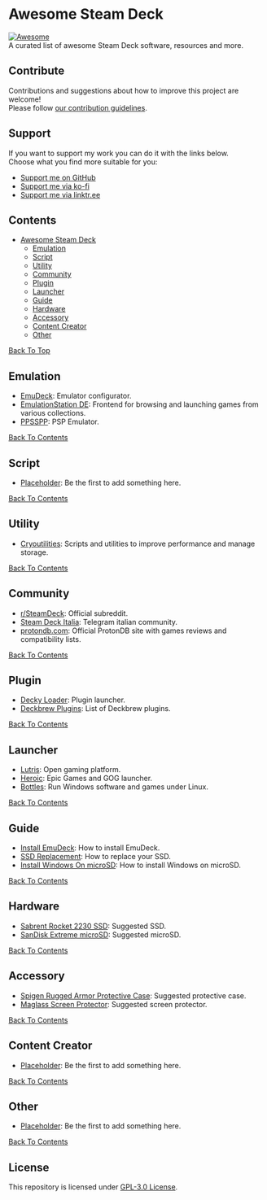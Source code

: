 # Awesome Steam Deck
[![Awesome](https://cdn.rawgit.com/sindresorhus/awesome/d7305f38d29fed78fa85652e3a63e154dd8e8829/media/badge.svg)](https://github.com/sindresorhus/awesome)  
A curated list of awesome Steam Deck software, resources and more.

## Contribute
Contributions and suggestions about how to improve this project are welcome!  
Please follow [our contribution guidelines](https://github.com/Airscripts/awesome-steam-deck/blob/main/CONTRIBUTING.md).

## Support
If you want to support my work you can do it with the links below.  
Choose what you find more suitable for you:  
- [Support me on GitHub](https://github.com/sponsors/Airscripts)
- [Support me via ko-fi](https://ko-fi.com/airscript)
- [Support me via linktr.ee](https://linktr.ee/airscript)

## Contents
- [Awesome Steam Deck](#awesome-steam-deck)
  - [Emulation](#emulation)
  - [Script](#script)
  - [Utility](#utility)
  - [Community](#community)
  - [Plugin](#plugin)
  - [Launcher](#launcher)
  - [Guide](#guide)
  - [Hardware](#hardware)
  - [Accessory](#accessory)
  - [Content Creator](#content-creator)
  - [Other](#other)

[Back To Top](#awesome-steam-deck)

## Emulation
- [EmuDeck](https://github.com/dragoonDorise/EmuDeck): Emulator configurator.
- [EmulationStation DE](https://gitlab.com/es-de/emulationstation-de): Frontend for browsing and launching games from various collections.
- [PPSSPP](https://github.com/hrydgard/ppsspp): PSP Emulator.

[Back To Contents](#contents)

## Script
- [Placeholder](#script): Be the first to add something here.

[Back To Contents](#contents)

## Utility
- [Cryoutilities](https://github.com/CryoByte33/steam-deck-utilities): Scripts and utilities to improve performance and manage storage.

[Back To Contents](#contents)

## Community
- [r/SteamDeck](https://reddit.com/r/SteamDeck): Official subreddit.
- [Steam Deck Italia](https://t.me/SteamDeckIta): Telegram italian community.
- [protondb.com](https://protondb.com): Official ProtonDB site with games reviews and compatibility lists.

[Back To Contents](#contents)

## Plugin
- [Decky Loader](https://github.com/SteamDeckHomebrew/decky-loader): Plugin launcher.
- [Deckbrew Plugins](https://plugins.deckbrew.xyz/): List of Deckbrew plugins.

[Back To Contents](#contents)

## Launcher
- [Lutris](https://lutris.net/): Open gaming platform.
- [Heroic](https://heroicgameslauncher.com/): Epic Games and GOG launcher.
- [Bottles](https://github.com/bottlesdevs/Bottles): Run Windows software and games under Linux.

[Back To Contents](#contents)

## Guide
- [Install EmuDeck](https://www.emudeck.com/#how_to_install): How to install EmuDeck.
- [SSD Replacement](https://www.ifixit.com/Guide/Steam+Deck+SSD+Replacement/148989): How to replace your SSD.
- [Install Windows On microSD](https://wagnerstechtalk.com/sd-windows/): How to install Windows on microSD.

[Back To Contents](#contents)

## Hardware
- [Sabrent Rocket 2230 SSD](https://www.amazon.com/SABRENT-Rocket-2230-Performance-SB-2130-1TB/dp/B0BQG6JCRP/): Suggested SSD.
- [SanDisk Extreme microSD](https://www.amazon.com/SanDisk-Extreme-microSDXC-Memory-Adapter/dp/B09X7MPX8L/): Suggested microSD.

[Back To Contents](#contents)

## Accessory
- [Spigen Rugged Armor Protective Case](https://www.amazon.com/Protective-Shock-Absorption-Anti-Scratch-Accessories-nintendo-switch/dp/B0B75N73N9/): Suggested protective case.
- [Maglass Screen Protector](https://www.amazon.com/Magglass-Tempered-Designed-Protector-Anti-Glare/dp/B09X82S4XL/): Suggested screen protector.

[Back To Contents](#contents)

## Content Creator
- [Placeholder](#script): Be the first to add something here.

[Back To Contents](#contents)

## Other
- [Placeholder](#script): Be the first to add something here.

[Back To Contents](#contents)

## License
This repository is licensed under [GPL-3.0 License](https://github.com/Airscripts/awesome-steam-deck/blob/main/LICENSE).
